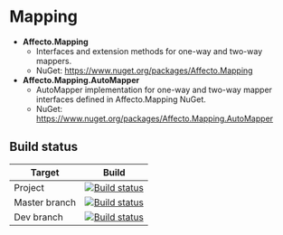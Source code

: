 # Mapping
* **Affecto.Mapping**
  * Interfaces and extension methods for one-way and two-way mappers.
  * NuGet: https://www.nuget.org/packages/Affecto.Mapping
* **Affecto.Mapping.AutoMapper**
  * AutoMapper implementation for one-way and two-way mapper interfaces defined in Affecto.Mapping NuGet.
  * NuGet: https://www.nuget.org/packages/Affecto.Mapping.AutoMapper

## Build status

| Target | Build |
| -----------------------|------------------|
| Project | [![Build status](https://ci.appveyor.com/api/projects/status/v99lxtuud9r3fvl7?svg=true)](https://ci.appveyor.com/project/affecto/dotnet-mapping) |
| Master branch | [![Build status](https://ci.appveyor.com/api/projects/status/v99lxtuud9r3fvl7/branch/master?svg=true)](https://ci.appveyor.com/project/affecto/dotnet-mapping/branch/master) |
| Dev branch | [![Build status](https://ci.appveyor.com/api/projects/status/v99lxtuud9r3fvl7/branch/development?svg=true)](https://ci.appveyor.com/project/affecto/dotnet-mapping/branch/development) |
